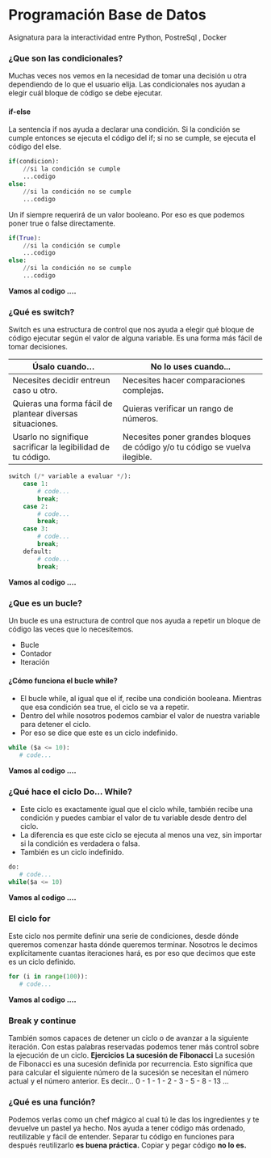 # Programación Base de Datos
Asignatura para la interactividad entre Python, PostreSql , Docker

### ¿Que son las condicionales?
Muchas veces nos vemos en la necesidad de tomar una decisión u otra dependiendo de lo que el usuario elija. Las condicionales nos ayudan a elegir cuál bloque de código se debe ejecutar.

#### if-else
La sentencia if nos ayuda a declarar una condición. Si la condición se cumple entonces se ejecuta el código del if; si no se cumple, se ejecuta el código del else.

```python
if(condicion):
    //si la condición se cumple 
    ...codigo
else:
    //si la condición no se cumple 
    ...codigo
```
Un if siempre requerirá de un valor booleano. Por eso es que podemos poner true o false directamente.
```python
if(True):
    //si la condición se cumple 
    ...codigo
else:
    //si la condición no se cumple 
    ...codigo
```
**Vamos al codigo ....**
### ¿Qué es switch?
Switch es una estructura de control que nos ayuda a elegir qué bloque de código ejecutar según el valor de alguna variable. Es una forma más fácil de tomar decisiones.

| Úsalo cuando… |No lo uses cuando...|
|-------|---------|
|Necesites decidir entreun caso u otro.|Necesites hacer comparaciones complejas. |
|Quieras una forma fácil de plantear diversas situaciones.|Quieras verificar un rango de números.|
|Usarlo no signifique sacrificar la legibilidad de tu código.|Necesites poner grandes bloques de código y/o tu código se vuelva ilegible.|
```python
switch (/* variable a evaluar */):
    case 1:
        # code...
        break;
    case 2:
        # code...
        break;
    case 3:
        # code...
        break;
    default:
        # code...
        break;
```
**Vamos al codigo ....**
### ¿Que es un bucle?
Un bucle es una estructura de control que nos ayuda a repetir un bloque de código las veces que lo necesitemos.
- Bucle
- Contador
- Iteración

#### ¿Cómo funciona el bucle while?
+ El bucle while, al igual que el if, recibe una condición booleana. Mientras que esa condición sea true, el ciclo se va a repetir.
+ Dentro del while nosotros podemos cambiar el valor de nuestra variable para detener el ciclo.
+ Por eso se dice que este es un ciclo indefinido.
 ```python
while ($a <= 10):
    # code...
```
**Vamos al codigo ....**
### ¿Qué hace el ciclo Do… While?
+ Este ciclo es exactamente igual que el ciclo while, también recibe una condición y puedes cambiar el valor de tu variable desde dentro del ciclo.
+ La diferencia es que este ciclo se ejecuta al menos una vez, sin importar si la condición es verdadera o falsa.
+ También es un ciclo indefinido.
 ```python
do:
    # code...
while($a <= 10)
```
**Vamos al codigo ....**
### El ciclo for
Este ciclo nos permite definir una serie de condiciones, desde dónde queremos comenzar hasta dónde queremos terminar.
Nosotros le decimos explícitamente cuantas iteraciones hará, es por eso que decimos que este es un ciclo definido.
 ```python
for (i in range(100)):
    # code...
```

**Vamos al codigo ....**
### Break y continue
También somos capaces de detener un ciclo o de avanzar a la siguiente iteración. Con estas palabras reservadas podemos tener más control sobre la ejecución de un ciclo.
**Ejercicios**
**La sucesión de Fibonacci**
La sucesión de Fibonacci es una sucesión definida por recurrencia. Esto significa que para calcular el siguiente número de la sucesión se necesitan el número actual y el número anterior.
Es decir…
0 - 1 - 1 - 2 - 3 - 5 - 8 - 13 …
### ¿Qué es una función?
Podemos verlas como un chef mágico al cual tú le das los
ingredientes y te devuelve un pastel ya hecho.
Nos ayuda a tener código más ordenado,
reutilizable y fácil de entender.
Separar tu código en funciones para después
reutilizarlo **es buena práctica.** Copiar y pegar
código **no lo es.**


